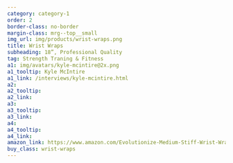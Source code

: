 ```yaml
---
category: category-1
order: 2
border-class: no-border
margin-class: mrg--top__small
img_url: img/products/wrist-wraps.png
title: Wrist Wraps
subheading: 18”, Professional Quality
tag: Strength Traning & Fitness
a1: img/avatars/kyle-mcintire@2x.png
a1_tooltip: Kyle McIntire
a1_link: /interviews/kyle-mcintire.html
a2:
a2_tooltip:
a2_link:
a3:
a3_tooltip:
a3_link:
a4:
a4_tooltip:
a4_link:
amazon_link: https://www.amazon.com/Evolutionize-Medium-Stiff-Wrist-Wraps/dp/B010116LPU/ref=sr_1_3?ie=UTF8&qid=1477946933&sr=8-3&keywords=Wrist+Wraps
buy_class: wrist-wraps
---
```

